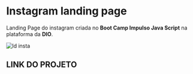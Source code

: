 # Instagram landing page

Landing Page do instagram criada no **Boot Camp Impulso Java Script** na plataforma da **DIO**.

![ld insta](https://user-images.githubusercontent.com/90660755/177190072-c1016850-6d8c-4018-b2df-7769e4c2924a.png)

## LINK DO PROJETO 

[](https://gabrie1garcia.github.io/Instagram-landing-page/)










